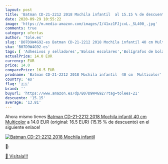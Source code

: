 ```yaml
---
layout: post
title: 'Batman CD-21-2212 2018 Mochila infantil  al 15.15 % de descuento'
date: 2020-09-29 10:55:22
image: 'https://m.media-amazon.com/images/I/41xz1FJjcxL._SL400_.jpg'
comments: true
category: ofertas
author: 'tole.es'
slug: 'B07D9W4G92-es Batman CD-21-2212 2018 Mochila infantil 40 cm Multicolor'
sku: 'B07D9W4G92-es'
tags: [ 'Adhesivos y selladores','Bolsas escolares','Bolígrafos de bola','Bolígrafos y recambios','Bolígrafos, lápices y útiles de escritura','Bricolaje y herramientas','Compuestos de modelado para escultura','Costura y manualidades','Equipaje','Escultura','Ferretería','Hogar y cocina','Mochilas, estuches y sets escolares','Oficina y papelería','Pegamentos instantáneos', ]
actualPrice: 14.0 EUR
currency: EUR
price: 14.0
comparePrice: 16.5 EUR
prodname: 'Batman CD-21-2212 2018 Mochila infantil  40 cm  Multicolor'
country: 'es'
flag: '🇪🇸'
brand: ''
buyurl: 'https://www.amazon.es/dp/B07D9W4G92/?tag=tolees-21'
descuento: '15.15'
average: '13.81'
---
```


Ahora mismo tienes [Batman CD-21-2212 2018 Mochila infantil  40 cm  Multicolor](https://www.amazon.es/dp/B07D9W4G92/?tag=tolees-21) a 14.0 EUR (original: 16.5 EUR) (15.15 %  de descuento) en el siguiente enlace!

[![Batman CD-21-2212 2018 Mochila infantil ](https://m.media-amazon.com/images/I/41xz1FJjcxL._SL400_.jpg)](https://www.amazon.es/dp/B07D9W4G92/?tag=tolees-21)

🔎:


[🛒 Visítala!!!](https://www.amazon.es/dp/B07D9W4G92/?tag=tolees-21)
